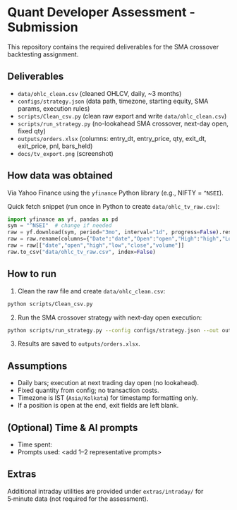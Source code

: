 # Quant Developer Assessment - Submission

This repository contains the required deliverables for the SMA crossover backtesting assignment.

## Deliverables
- `data/ohlc_clean.csv` (cleaned OHLCV, daily, ~3 months)
- `configs/strategy.json` (data path, timezone, starting equity, SMA params, execution rules)
- `scripts/Clean_csv.py` (clean raw export and write `data/ohlc_clean.csv`)
- `scripts/run_strategy.py` (no-lookahead SMA crossover, next-day open, fixed qty)
- `outputs/orders.xlsx` (columns: entry_dt, entry_price, qty, exit_dt, exit_price, pnl, bars_held)
- `docs/tv_export.png` (screenshot)

## How data was obtained
Via Yahoo Finance using the `yfinance` Python library (e.g., NIFTY = `^NSEI`).

Quick fetch snippet (run once in Python to create `data/ohlc_tv_raw.csv`):
```python
import yfinance as yf, pandas as pd
sym = "^NSEI"  # change if needed
raw = yf.download(sym, period="3mo", interval="1d", progress=False).reset_index()
raw = raw.rename(columns={"Date":"date","Open":"open","High":"high","Low":"low","Close":"close","Volume":"volume"})
raw = raw[["date","open","high","low","close","volume"]]
raw.to_csv("data/ohlc_tv_raw.csv", index=False)
```

## How to run
1) Clean the raw file and create `data/ohlc_clean.csv`:
```bash
python scripts/Clean_csv.py
```
2) Run the SMA crossover strategy with next-day open execution:
```bash
python scripts/run_strategy.py --config configs/strategy.json --out outputs/orders.xlsx
```
3) Results are saved to `outputs/orders.xlsx`.

## Assumptions
- Daily bars; execution at next trading day open (no lookahead).
- Fixed quantity from config; no transaction costs.
- Timezone is IST (`Asia/Kolkata`) for timestamp formatting only.
- If a position is open at the end, exit fields are left blank.

## (Optional) Time & AI prompts
- Time spent: <fill in>
- Prompts used: <add 1–2 representative prompts>

## Extras
Additional intraday utilities are provided under `extras/intraday/` for 5‑minute data (not required for the assessment).
